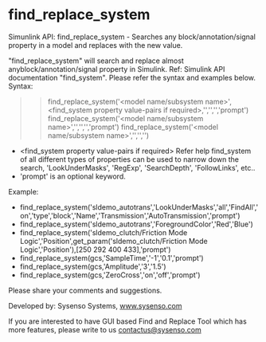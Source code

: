 # find_replace_system
 Simunlink API: find_replace_system - Searches any block/annotation/signal property in a model and replaces with the new value. 

"find_replace_system" will search and replace almost anyblock/annotation/signal property in Simulink.
Ref: Simulink API documentation "find_system".
Please refer the syntax and examples below.
Syntax:
>>find_replace_system('<model name/subsystem name>',<find_system property value-pairs if required>,'<Find Property Name>','<Find Property Value>','<Replace Value>','prompt')
>>find_replace_system('<model name/subsystem name>','<Find Property Name>','<Find Property Value>','<Replace Value>','prompt')
>>find_replace_system('<model name/subsystem name>','<Find Property Name>','<Find Property Value>','<Replace Value>')
- <find_system property value-pairs if required> Refer help
find_system of all different types of properties can be used to
narrow down the search, 'LookUnderMasks', 'RegExp', 'SearchDepth',
'FollowLinks', etc..
- 'prompt' is an optional keyword.

Example:
* find_replace_system('sldemo_autotrans','LookUnderMasks','all','FindAll','on','type','block','Name','Transmission','AutoTransmission','prompt')
* find_replace_system('sldemo_autotrans','ForegroundColor','Red','Blue')
* find_replace_system('sldemo_clutch/Friction Mode Logic','Position',get_param('sldemo_clutch/Friction Mode Logic','Position'),[250 292 400 433],'prompt')
* find_replace_system(gcs,'SampleTime','-1','0.1','prompt')
* find_replace_system(gcs,'Amplitude','3','1.5')
* find_replace_system(gcs,'ZeroCross','on','off','prompt')
 
Please share your comments and suggestions.
 
Developed by: Sysenso Systems, www.sysenso.com
  
If you are interested to have GUI based Find and Replace Tool which has more features, please write to us contactus@sysenso.com
 
